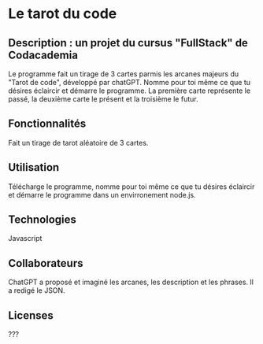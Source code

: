 # Le tarot du code

## Description : un projet du cursus "FullStack" de Codacademia
Le programme fait un tirage de 3 cartes parmis les arcanes majeurs du "Tarot de code", développé par chatGPT.
Nomme pour toi même ce que tu désires éclaircir et démarre le programme. 
La première carte représente le passé, la deuxième carte le présent et la troisième le futur.

## Fonctionnalités
Fait un tirage de tarot aléatoire de 3 cartes.

## Utilisation
Télécharge le programme, nomme pour toi même ce que tu désires éclaircir et démarre le programme dans un envirronement node.js. 

## Technologies
Javascript

## Collaborateurs
ChatGPT a proposé et imaginé les arcanes, les description et les phrases. Il a redigé le JSON.

## Licenses
???


